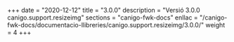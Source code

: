 +++
date        = "2020-12-12"
title       = "3.0.0"
description = "Versió 3.0.0 canigo.support.resizeimg"
sections    = "canigo-fwk-docs"
enllac		= "/canigo-fwk-docs/documentacio-llibreries/canigo.support.resizeimg/3.0.0/"
weight		= 4
+++
